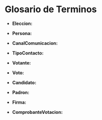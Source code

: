 # Glosario de Terminos

- **Eleccion:**

- **Persona:**

- **CanalComunicacion:**

- **TipoContacto:**

- **Votante:**

- **Voto:**

- **Candidato:**

- **Padron:**

- **Firma:**

- **ComprobanteVotacion:**
